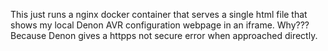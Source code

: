 This just runs a nginx docker container that serves a single html file that shows my local Denon AVR configuration webpage in an iframe. Why??? Because Denon gives a httpps not secure error when approached directly.
